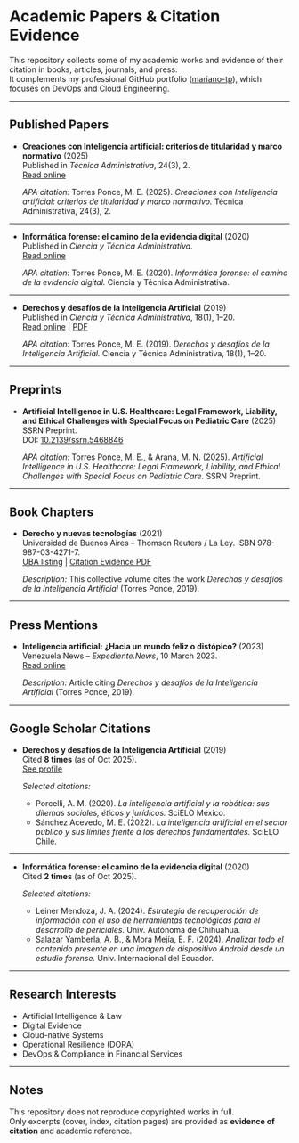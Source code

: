 # Academic Papers & Citation Evidence

This repository collects some of my academic works and evidence of their citation in books, articles, journals, and press.  
It complements my professional GitHub portfolio ([mariano-tp](https://github.com/mariano-tp)), which focuses on DevOps and Cloud Engineering.

---

## Published Papers

- **Creaciones con Inteligencia artificial: criterios de titularidad y marco normativo** (2025)  
  Published in *Técnica Administrativa*, 24(3), 2.  
  [Read online](https://www.cyta.com.ar/ta/article.php?id=240302)  

  *APA citation:* Torres Ponce, M. E. (2025). *Creaciones con Inteligencia artificial: criterios de titularidad y marco normativo.* Técnica Administrativa, 24(3), 2.  

---

- **Informática forense: el camino de la evidencia digital** (2020)  
  Published in *Ciencia y Técnica Administrativa*.  
  [Read online](https://cyta.com.ar/bookia/bookia_3.pdf)  

  *APA citation:* Torres Ponce, M. E. (2020). *Informática forense: el camino de la evidencia digital.* Ciencia y Técnica Administrativa.  

---

- **Derechos y desafíos de la Inteligencia Artificial** (2019)  
  Published in *Ciencia y Técnica Administrativa*, 18(1), 1–20.  
  [Read online](https://cyta.com.ar/bookia/bookia.php?id=1) | [PDF](papers/2019-derechos-ia.pdf)  

  *APA citation:* Torres Ponce, M. E. (2019). *Derechos y desafíos de la Inteligencia Artificial.* Ciencia y Técnica Administrativa, 18(1), 1–20.  

---

## Preprints

- **Artificial Intelligence in U.S. Healthcare: Legal Framework, Liability, and Ethical Challenges with Special Focus on Pediatric Care** (2025)  
  SSRN Preprint.  
  DOI: [10.2139/ssrn.5468846](https://doi.org/10.2139/ssrn.5468846)  

  *APA citation:* Torres Ponce, M. E., & Arana, M. N. (2025). *Artificial Intelligence in U.S. Healthcare: Legal Framework, Liability, and Ethical Challenges with Special Focus on Pediatric Care.* SSRN Preprint.  

---

## Book Chapters

- **Derecho y nuevas tecnologías** (2021)  
  Universidad de Buenos Aires – Thomson Reuters / La Ley. ISBN 978-987-03-4271-7.  
  [UBA listing](https://www.derecho.uba.ar/publicaciones/libros/pdf/2021-derecho-y-nuevas-tecnologias.pdf) | [Citation Evidence PDF](citations/2021-derecho-y-nuevas-tecnologias-extract-uniform.pdf)  

  *Description:* This collective volume cites the work *Derechos y desafíos de la Inteligencia Artificial* (Torres Ponce, 2019).  

---

## Press Mentions

- **Inteligencia artificial: ¿Hacia un mundo feliz o distópico?** (2023)  
  Venezuela News – *Expediente.News*, 10 March 2023.  
  [Read online](https://venezuela-news.com/expediente-news-inteligencia-artificial-mundo-feliz-o-distopico/)  

  *Description:* Article citing *Derechos y desafíos de la Inteligencia Artificial* (Torres Ponce, 2019).  

---

## Google Scholar Citations

- **Derechos y desafíos de la Inteligencia Artificial** (2019)  
  Cited **8 times** (as of Oct 2025).  
  [See profile](https://scholar.google.com/citations?user=XXXX)  

  *Selected citations:*  
  - Porcelli, A. M. (2020). *La inteligencia artificial y la robótica: sus dilemas sociales, éticos y jurídicos.* SciELO México.  
  - Sánchez Acevedo, M. E. (2022). *La inteligencia artificial en el sector público y sus límites frente a los derechos fundamentales.* SciELO Chile.  

---

- **Informática forense: el camino de la evidencia digital** (2020)  
  Cited **2 times** (as of Oct 2025).  

  *Selected citations:*  
  - Leiner Mendoza, J. A. (2024). *Estrategia de recuperación de información con el uso de herramientas tecnológicas para el desarrollo de periciales.* Univ. Autónoma de Chihuahua.  
  - Salazar Yamberla, A. B., & Mora Mejía, E. F. (2024). *Analizar todo el contenido presente en una imagen de dispositivo Android desde un estudio forense.* Univ. Internacional del Ecuador.  

---

## Research Interests

- Artificial Intelligence & Law  
- Digital Evidence  
- Cloud-native Systems  
- Operational Resilience (DORA)  
- DevOps & Compliance in Financial Services  

---

## Notes

This repository does not reproduce copyrighted works in full.  
Only excerpts (cover, index, citation pages) are provided as **evidence of citation** and academic reference.

